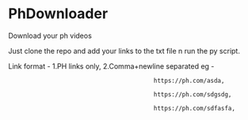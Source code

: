 # PhDownloader
Download your ph videos

Just clone the repo and add your links to the txt file n run the py script.

Link format - 1.PH links only,
              2.Comma+newline separated eg - 
              
                                             https://ph.com/asda,
              
                                             https://ph.com/sdgsdg,
                                             
                                             https://ph.com/sdfasfa,
